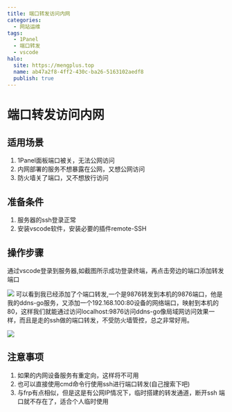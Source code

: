 ```yaml
---
title: 端口转发访问内网
categories:
  - 网站运维
tags:
  - 1Panel
  - 端口转发
  - vscode
halo:
  site: https://mengplus.top
  name: ab47a2f8-4ff2-430c-ba26-5163102aedf8
  publish: true
---
```

# 端口转发访问内网
## 适用场景
1. 1Panel面板端口被关，无法公网访问
2. 内网部署的服务不想暴露在公网，又想公网访问
3. 防火墙关了端口，又不想放行访问
## 准备条件
1. 服务器的ssh登录正常
2. 安装vscode软件，安装必要的插件remote-SSH
## 操作步骤
通过vscode登录到服务器,如截图所示成功登录终端，再点击旁边的端口添加转发端口

![](https://mengplus.top/upload/sshd.png)
可以看到我已经添加了个端口转发,一个是9876转发到本机的9876端口，他是我的ddns-go服务，又添加一个192.168.100:80设备的网络端口，映射到本机的80，这样我们就能通过访问localhost:9876访问ddns-go像局域网访问效果一样，而且是走的ssh做的端口转发，不受防火墙管控，总之非常好用。

![](https://mengplus.top/upload/portforward.png)
## 注意事项
1. 如果的内网设备服务有重定向，这样将不可用
2. 也可以直接使用cmd命令行使用ssh进行端口转发(自己搜索下吧)
3. 与frp有点相似，但是这是有公网IP情况下，临时搭建的转发通道，断开ssh 端口就不存在了，适合个人临时使用
